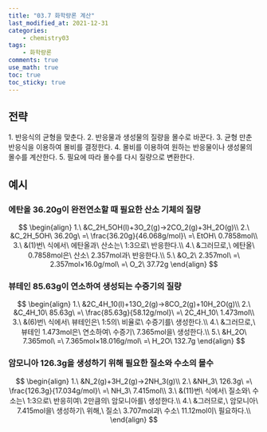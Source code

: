 ```yaml
---
title: "03.7 화학량론 계산"
last_modified_at: 2021-12-31
categories:
    - chemistry03
tags:
    - 화학량론
comments: true
use_math: true
toc: true
toc_sticky: true
---
```


## 전략

<div class="notice--info">
1. 반응식의 균형을 맞춘다.
2. 반응물과 생성물의 질량을 몰수로 바꾼다.
3. 균형 만춘 반응식을 이용하여 몰비를 결정한다.
4. 몰비를 이용하여 원하는 반응물이나 생성물의 몰수를 계산한다.
5. 필요에 따라 몰수를 다시 질량으로 변환한다.
</div>

## 예시

### 에탄올 36.20g이 완전연소할 때 필요한 산소 기체의 질량

$$
\begin{align}
1.\ &C_2H_5OH(l)+3O_2(g)→2CO_2(g)+3H_2O(g)\\
2.\ &C_2H_5OH\ 36.20g\ =\ \frac{36.20g}{46.068g/mol}\ =\ EtOH\ 0.7858mol\\
3.\ &(1)번\ 식에서\ 에탄올과\ 산소는\ 1:3으로\ 반응한다.\\
4.\ &그러므로,\ 에탄올\ 0.7858mol은\ 산소\ 2.357mol과\ 반응한다.\\
5.\ &O_2\ 2.357mol\ =\ 2.357mol×16.0g/mol\ =\ O_2\ 37.72g
\end{align}
$$

### 뷰테인 85.63g이 연소하여 생성되는 수증기의 질량

$$
\begin{align}
1.\ &2C_4H_10(l)+13O_2(g)→8CO_2(g)+10H_2O(g)\\
2.\ &C_4H_10\ 85.63g\ =\ \frac{85.63g}{58.12g/mol}\ =\ 2C_4H_10\ 1.473mol\\
3.\ &(6)번\ 식에서\ 뷰테인은\ 1:5의\ 비율로\ 수증기를\ 생성한다.\\
4.\ &그러므로,\ 뷰테인 1.473mol은\ 연소하여\ 수증기\ 7.365mol을\ 생성한다.\\
5.\ &H_2O\ 7.365mol\ =\ 7.365mol×18.016g/mol\ =\ H_2O\ 132.7g
\end{align}
$$

### 암모니아 126.3g을 생성하기 위해 필요한 질소와 수소의 몰수

$$
\begin{align}
1.\ &N_2(g)+3H_2(g)→2NH_3(g)\\
2.\ &NH_3\ 126.3g\ =\ \frac{126.3g}{17.034g/mol}\ =\ NH_3\ 7.415mol\\
3.\ &(11)번\ 식에서\ 질소와\ 수소는\ 1:3으로\ 반응히여\ 2만큼의\ 암모니아를\ 생성한다.\\
4.\ &그러므로,\ 암모니아\ 7.415mol을\ 생성하기\ 위해,\ 질소\ 3.707mol과\ 수소\ 11.12mol이\ 필요하다.\\
\end{align}
$$
